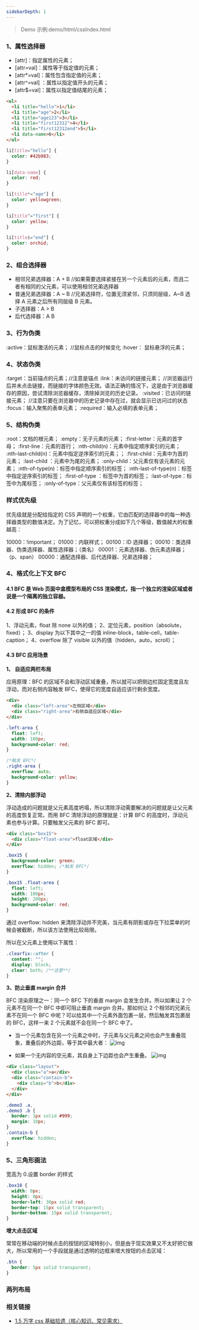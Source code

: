 ```yaml
---
sidebarDepth: 1
---
```


> Demo 示例:demo/html/cssIndex.html

### 1、属性选择器

- [attr]：指定属性的元素；
- [attr=val]：属性等于指定值的元素；
- [attr*=val]：属性包含指定值的元素；
- [attr^=val] ：属性以指定值开头的元素；
- [attr$=val]：属性以指定值结尾的元素；

```html
<ul>
  <li title="hello">1</li>
  <li title="age">2</li>
  <li title="age123">3</li>
  <li title="first12312">4</li>
  <li title="first12312end">5</li>
  <li data-name>6</li>
</ul>
```

```css
li[title="hello"] {
  color: #42b983;
}

li[data-name] {
  color: red;
}

li[title*="age"] {
  color: yellowgreen;
}

li[title^="first"] {
  color: yellow;
}

li[title$="end"] {
  color: orchid;
}
```

### 2、组合选择器

- 相邻兄弟选择器：A + B //如果需要选择紧接在另一个元素后的元素，而且二者有相同的父元素，可以使用相邻兄弟选择器
- 普通兄弟选择器：A ~ B //兄弟选择符，位置无须紧邻，只须同层级，A~B 选择 A 元素之后所有同层级 B 元素。
- 子选择器：A > B
- 后代选择器：A B

### 3、行为伪类

:active：鼠标激活的元素； //鼠标点击的时候变化
:hover： 鼠标悬浮的元素；

### 4、状态伪类

:target：当前锚点的元素；//注意是锚点
:link：未访问的链接元素； //浏览器运行后并未点击链接，而链接的字体颜色无效。语法正确的情况下，这是由于浏览器缓存的原因，尝试清除浏览器缓存，清除掉浏览的历史记录。
:visited：已访问的链接元素； //注意只要在浏览器中的历史记录中存在过，就会显示已访问过的状态
:focus：输入聚焦的表单元素；
:required：输入必填的表单元素；

### 5、结构伪类

:root：文档的根元素；
:empty：无子元素的元素；
:first-letter：元素的首字母；
:first-line：元素的首行；
:nth-child(n)：元素中指定顺序索引的元素；
:nth-last-child(n)：元素中指定逆序索引的元素；；
:first-child：元素中为首的元素；
:last-child ：元素中为尾的元素；
:only-child：父元素仅有该元素的元素；
:nth-of-type(n)：标签中指定顺序索引的标签；
:nth-last-of-type(n)：标签中指定逆序索引的标签；
:first-of-type ：标签中为首的标签；
:last-of-type：标签中为尾标签；
:only-of-type：父元素仅有该标签的标签；

### 样式优先级

优先级就是分配给指定的 CSS 声明的一个权重，它由匹配的选择器中的每一种选择器类型的数值决定。为了记忆，可以把权重分成如下几个等级，数值越大的权重越高：

10000：!important；
01000：内联样式；
00100：ID 选择器；
00010：类选择器、伪类选择器、属性选择器；（类名）
00001：元素选择器、伪元素选择器； （p、span）
00000：通配选择器、后代选择器、兄弟选择器；

### 4、格式化上下文 BFC

#### 4.1 BFC 是 Web 页面中盒模型布局的 CSS 渲染模式，指一个独立的渲染区域或者说是一个隔离的独立容器。

#### 4.2 形成 BFC 的条件

1、浮动元素，float 除 none 以外的值；
2、定位元素，position（absolute，fixed）；
3、display 为以下其中之一的值 inline-block，table-cell，table-caption；
4、overflow 除了 visible 以外的值（hidden，auto，scroll）；

#### 4.3 BFC 应用场景

**1、 自适应两栏布局**

应用原理：BFC 的区域不会和浮动区域重叠，所以就可以把侧边栏固定宽度且左浮动，而对右侧内容触发 BFC，使得它的宽度自适应该行剩余宽度。

```html
<div>
  <div class="left-area">左侧区域</div>
  <div class="right-area">右侧自适应区域</div>
</div>
```

```css
.left-area {
  float: left;
  width: 100px;
  background-color: red;
}

/*触发 BFC*/
.right-area {
  overflow: auto;
  background-color: yellow;
}
```

**2、清除内部浮动**

浮动造成的问题就是父元素高度坍塌，所以清除浮动需要解决的问题就是让父元素的高度恢复正常。而用 BFC 清除浮动的原理就是：计算 BFC 的高度时，浮动元素也参与计算。只要触发父元素的 BFC 即可。

```html
<div class="box15">
  <div class="float-area">float区域</div>
</div>
```

```css
.box15 {
  background-color: green;
  overflow: hidden; /*触发 BFC*/
}

.box15 .float-area {
  float: left;
  width: 100px;
  height: 200px;
  background-color: red;
}
```

通过 overflow: hidden 来清除浮动并不完美，当元素有阴影或存在下拉菜单的时候会被截断，所以该方法使用比较局限。

所以在父元素上使用以下属性：

```css
.clearfix::after {
  content: "";
  display: block;
  clear: both; /**这里**/
}
```

**3、防止垂直 margin 合并**

BFC 渲染原理之一：同一个 BFC 下的垂直 margin 会发生合并。所以如果让 2 个元素不在同一个 BFC 中即可阻止垂直 margin 合并。那如何让 2 个相邻的兄弟元素不在同一个 BFC 中呢？可以给其中一个元素外面包裹一层，然后触发其包裹层的 BFC，这样一来 2 个元素就不会在同一个 BFC 中了。

- 当一个元素包含在另一个元素之中时，子元素与父元素之间也会产生重叠现象，重叠后的外边距，等于其中最大者：
  ![img](./images/11.gif)

- 如果一个无内容的空元素，其自身上下边距也会产生重叠。
  ![img](./images/22.gif)

```html
<div class="layout">
  <div class="a">a</div>
  <div class="contain-b">
    <div class="b">b</div>
  </div>
</div>
```

```css
.demo3 .a,
.demo3 .b {
  border: 1px solid #999;
  margin: 10px;
}
.contain-b {
  overflow: hidden;
}
```

### 5、三角形画法

宽高为 0.设置 border 的样式

```css
.box18 {
  width: 0px;
  height: 0px;
  border-left: 30px solid red;
  border-top: 15px solid transparent;
  border-bottom: 15px solid transparent;
}
```

**增大点击区域**

常常在移动端的时候点击的按钮的区域特别小，但是由于现实效果又不太好把它做大，所以常用的一个手段就是通过透明的边框来增大按钮的点击区域：

```css
.btn {
  border: 5px solid transparent;
}
```

### 两列布局

### 相关链接

- [1.5 万字 css 基础拾遗（核心知识、常见需求）](https://mp.weixin.qq.com/s/S008EYuPxLqKFBnss5mZyw)
